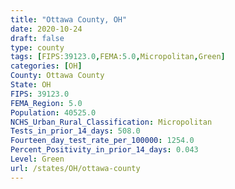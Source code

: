 ```yaml
---
title: "Ottawa County, OH"
date: 2020-10-24
draft: false
type: county
tags: [FIPS:39123.0,FEMA:5.0,Micropolitan,Green]
categories: [OH]
County: Ottawa County
State: OH
FIPS: 39123.0
FEMA_Region: 5.0
Population: 40525.0
NCHS_Urban_Rural_Classification: Micropolitan
Tests_in_prior_14_days: 508.0
Fourteen_day_test_rate_per_100000: 1254.0
Percent_Positivity_in_prior_14_days: 0.043
Level: Green
url: /states/OH/ottawa-county
---
```



